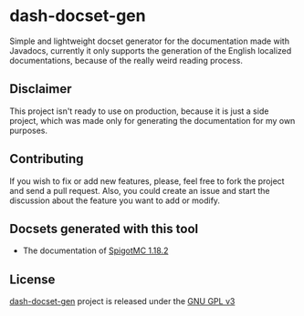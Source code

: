 # dash-docset-gen
Simple and lightweight docset generator for the documentation made with Javadocs, currently it only supports the generation of the English localized documentations, because of the really weird reading process.

## Disclaimer
This project isn't ready to use on production, because it is just a side project, which was made only for generating the documentation for my own purposes.

## Contributing
If you wish to fix or add new features, please, feel free to fork the project and send a pull request. Also, you could create an issue and start the discussion about the feature you want to add or modify.

## Docsets generated with this tool
- The documentation of [SpigotMC 1.18.2](https://github.com/Kapeli/Dash-User-Contributions/pull/3713)

## License
[dash-docset-gen](./README.md) project is released under the [GNU GPL v3](./README.md)
